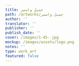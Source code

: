 ```yaml
---
title: جميل واسمر
path: /artworks/جميل واسمر
author: ''
translator: ''
publisher: ''
publish_date: ''
cover: /images/1-45-.jpg
mockup: /images/assets/logo.png
notes: ''
type: work_art
featured: false
---
```


